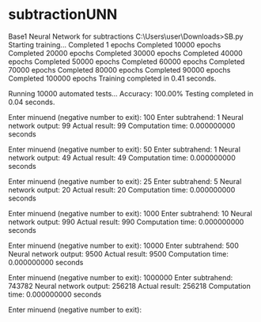 # subtractionUNN
Base1 Neural Network for subtractions
C:\Users\user\Downloads>SB.py
Starting training...
Completed 1 epochs
Completed 10000 epochs
Completed 20000 epochs
Completed 30000 epochs
Completed 40000 epochs
Completed 50000 epochs
Completed 60000 epochs
Completed 70000 epochs
Completed 80000 epochs
Completed 90000 epochs
Completed 100000 epochs
Training completed in 0.41 seconds.

Running 10000 automated tests...
Accuracy: 100.00%
Testing completed in 0.04 seconds.

Enter minuend (negative number to exit): 100
Enter subtrahend: 1
Neural network output: 99
Actual result: 99
Computation time: 0.000000000 seconds

Enter minuend (negative number to exit): 50
Enter subtrahend: 1
Neural network output: 49
Actual result: 49
Computation time: 0.000000000 seconds

Enter minuend (negative number to exit): 25
Enter subtrahend: 5
Neural network output: 20
Actual result: 20
Computation time: 0.000000000 seconds

Enter minuend (negative number to exit): 1000
Enter subtrahend: 10
Neural network output: 990
Actual result: 990
Computation time: 0.000000000 seconds

Enter minuend (negative number to exit): 10000
Enter subtrahend: 500
Neural network output: 9500
Actual result: 9500
Computation time: 0.000000000 seconds

Enter minuend (negative number to exit): 1000000
Enter subtrahend: 743782
Neural network output: 256218
Actual result: 256218
Computation time: 0.000000000 seconds

Enter minuend (negative number to exit):
